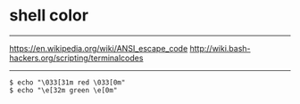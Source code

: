 # shell color

---

https://en.wikipedia.org/wiki/ANSI_escape_code
http://wiki.bash-hackers.org/scripting/terminalcodes

---

```
$ echo "\033[31m red \033[0m"
$ echo "\e[32m green \e[0m"
```
